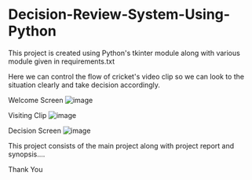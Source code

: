 # Decision-Review-System-Using-Python

This project is created using Python's tkinter module along with various module given in requirements.txt

Here we can control the flow of cricket's video clip so we can look to the situation clearly and take decision accordingly.

Welcome Screen
![image](https://user-images.githubusercontent.com/114934305/231161540-e1f08266-e751-4a90-952b-63976bca54cc.png)

Visiting Clip
![image](https://user-images.githubusercontent.com/114934305/231161761-30f64d59-859f-4295-8764-70d69dad3b40.png)

Decision Screen
![image](https://user-images.githubusercontent.com/114934305/231161905-6f311b5b-7246-4389-b874-bcf3c4bb12ef.png)


This project consists of the main project along with project report and synopsis....

Thank You
